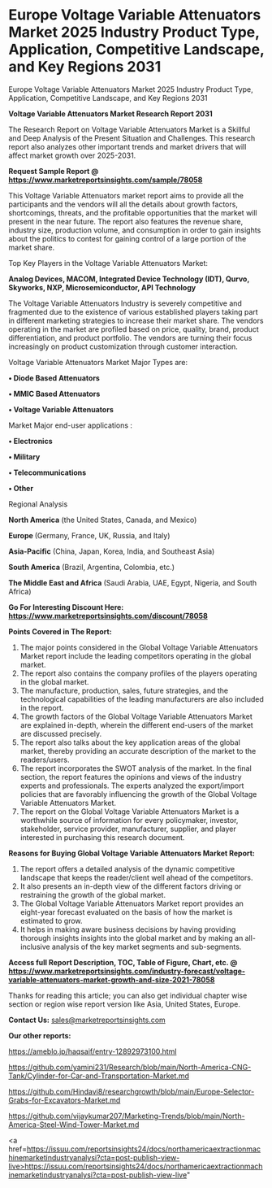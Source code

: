 # Europe Voltage Variable Attenuators Market 2025 Industry Product Type, Application, Competitive Landscape, and Key Regions 2031
Europe Voltage Variable Attenuators Market 2025 Industry Product Type, Application, Competitive Landscape, and Key Regions 2031

<strong>Voltage Variable Attenuators Market Research Report 2031</strong>

The Research Report on Voltage Variable Attenuators Market is a Skillful and Deep Analysis of the Present Situation and Challenges. This research report also analyzes other important trends and market drivers that will affect market growth over 2025-2031.

<strong>Request Sample Report @ <a href=https://www.marketreportsinsights.com/sample/78058>https://www.marketreportsinsights.com/sample/78058</a></strong>

This Voltage Variable Attenuators market report aims to provide all the participants and the vendors will all the details about growth factors, shortcomings, threats, and the profitable opportunities that the market will present in the near future. The report also features the revenue share, industry size, production volume, and consumption in order to gain insights about the politics to contest for gaining control of a large portion of the market share.

Top Key Players in the Voltage Variable Attenuators Market:

<strong>Analog Devices, MACOM, Integrated Device Technology (IDT), Qurvo, Skyworks, NXP, Microsemiconductor, API Technology</strong>

The Voltage Variable Attenuators Industry is severely competitive and fragmented due to the existence of various established players taking part in different marketing strategies to increase their market share. The vendors operating in the market are profiled based on price, quality, brand, product differentiation, and product portfolio. The vendors are turning their focus increasingly on product customization through customer interaction.

Voltage Variable Attenuators Market Major Types are:

<strong>• Diode Based Attenuators

• MMIC Based Attenuators

• Voltage Variable Attenuators</strong>

Market Major end-user applications :

<strong>• Electronics

• Military

• Telecommunications

• Other</strong>

Regional Analysis

</u><strong><b>North America</b></strong> (the United States, Canada, and Mexico)

<strong><b>Europe </b></strong>(Germany, France, UK, Russia, and Italy)

<strong><b>Asia-Pacific</b></strong> (China, Japan, Korea, India, and Southeast Asia)

<strong><b>South America</b></strong> (Brazil, Argentina, Colombia, etc.)

<strong><b>The Middle East and Africa</b></strong> (Saudi Arabia, UAE, Egypt, Nigeria, and South Africa)

<strong>Go For Interesting Discount Here: <a href=https://www.marketreportsinsights.com/discount/78058>https://www.marketreportsinsights.com/discount/78058</a></strong>

<strong>Points Covered in The Report:</strong>
<ol>
  <li>The major points considered in the Global Voltage Variable Attenuators Market report include the leading competitors operating in the global market.</li>
  <li>The report also contains the company profiles of the players operating in the global market.</li>
  <li>The manufacture, production, sales, future strategies, and the technological capabilities of the leading manufacturers are also included in the report.</li>
  <li>The growth factors of the Global Voltage Variable Attenuators Market are explained in-depth, wherein the different end-users of the market are discussed precisely.</li>
  <li>The report also talks about the key application areas of the global market, thereby providing an accurate description of the market to the readers/users.</li>
  <li>The report incorporates the SWOT analysis of the market. In the final section, the report features the opinions and views of the industry experts and professionals. The experts analyzed the export/import policies that are favorably influencing the growth of the Global Voltage Variable Attenuators Market.</li>
  <li>The report on the Global Voltage Variable Attenuators Market is a worthwhile source of information for every policymaker, investor, stakeholder, service provider, manufacturer, supplier, and player interested in purchasing this research document.</li>
</ol>
<strong>Reasons for Buying Global Voltage Variable Attenuators Market Report:</strong>

<ol>
  <li>The report offers a detailed analysis of the dynamic competitive landscape that keeps the reader/client well ahead of the competitors.</li>
  <li>It also presents an in-depth view of the different factors driving or restraining the growth of the global market.</li>
  <li>The Global Voltage Variable Attenuators Market report provides an eight-year forecast evaluated on the basis of how the market is estimated to grow.</li>
  <li>It helps in making aware business decisions by having providing thorough insights insights into the global market and by making an all-inclusive analysis of the key market segments and sub-segments.</li>
</ol>
<strong>Access full Report Description, TOC, Table of Figure, Chart, etc. @ <a href=https://www.marketreportsinsights.com/industry-forecast/voltage-variable-attenuators-market-growth-and-size-2021-78058>https://www.marketreportsinsights.com/industry-forecast/voltage-variable-attenuators-market-growth-and-size-2021-78058</a></strong>


Thanks for reading this article; you can also get individual chapter wise section or region wise report version like Asia, United States, Europe.

<strong>Contact Us:</strong>
sales@marketreportsinsights.com

<strong>Our other reports:</strong>

<a href=https://ameblo.jp/haqsaif/entry-12892973100.html>https://ameblo.jp/haqsaif/entry-12892973100.html</a>

<a href=https://github.com/yamini231/Research/blob/main/North-America-CNG-Tank/Cylinder-for-Car-and-Transportation-Market.md>https://github.com/yamini231/Research/blob/main/North-America-CNG-Tank/Cylinder-for-Car-and-Transportation-Market.md</a>

<a href=https://github.com/Hindavi8/researchgrowth/blob/main/Europe-Selector-Grabs-for-Excavators-Market.md>https://github.com/Hindavi8/researchgrowth/blob/main/Europe-Selector-Grabs-for-Excavators-Market.md</a>

<a href=https://github.com/vijaykumar207/Marketing-Trends/blob/main/North-America-Steel-Wind-Tower-Market.md>https://github.com/vijaykumar207/Marketing-Trends/blob/main/North-America-Steel-Wind-Tower-Market.md</a>

<a href=https://issuu.com/reportsinsights24/docs/northamericaextractionmachinemarketindustryanalysi?cta=post-publish-view-live>https://issuu.com/reportsinsights24/docs/northamericaextractionmachinemarketindustryanalysi?cta=post-publish-view-live</a>"
